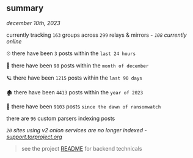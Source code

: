 
## summary
_december 10th, 2023_

currently tracking `163` groups across `299` relays & mirrors - _`108` currently online_

⏲ there have been `3` posts within the `last 24 hours`

🦈 there have been `98` posts within the `month of december`

🪐 there have been `1215` posts within the `last 90 days`

🏚 there have been `4413` posts within the `year of 2023`

🦕 there have been `9103` posts `since the dawn of ransomwatch`

there are `96` custom parsers indexing posts

_`20` sites using v2 onion services are no longer indexed - [support.torproject.org](https://support.torproject.org/onionservices/v2-deprecation/)_

> see the project [README](https://github.com/joshhighet/ransomwatch#ransomwatch--) for backend technicals
